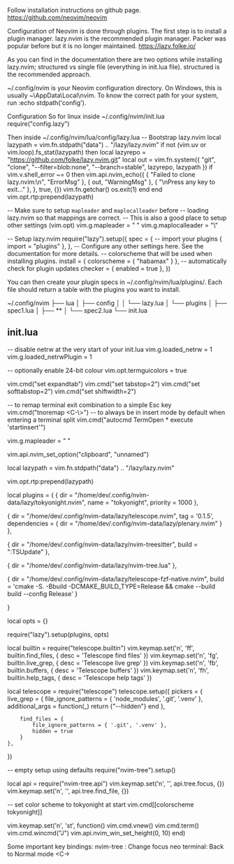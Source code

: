 Follow installation instructions on github page.
https://github.com/neovim/neovim

Configuration of Neovim is done through plugins. The first step is to install a plugin manager. lazy.nvim is the recommended plugin manager. Packer was popular before but it is no longer maintained. 
https://lazy.folke.io/

As you can find in the documentation there are two options while installing lazy.nvim; structured vs single file (everything in init.lua file). structured is the recommended approach.

~/.config/nvim is your Neovim configuration directory. On Windows, this is usually ~\AppData\Local\nvim. To know the correct path for your system, run :echo stdpath('config').

Configuration
So for linux inside ~/.config/nvim/init.lua
  require("config.lazy")

Then inside ~/.config/nvim/lua/config/lazy.lua
  -- Bootstrap lazy.nvim
local lazypath = vim.fn.stdpath("data") .. "/lazy/lazy.nvim"
if not (vim.uv or vim.loop).fs_stat(lazypath) then
  local lazyrepo = "https://github.com/folke/lazy.nvim.git"
  local out = vim.fn.system({ "git", "clone", "--filter=blob:none", "--branch=stable", lazyrepo, lazypath })
  if vim.v.shell_error ~= 0 then
    vim.api.nvim_echo({
      { "Failed to clone lazy.nvim:\n", "ErrorMsg" },
      { out, "WarningMsg" },
      { "\nPress any key to exit..." },
    }, true, {})
    vim.fn.getchar()
    os.exit(1)
  end
end
vim.opt.rtp:prepend(lazypath)

-- Make sure to setup `mapleader` and `maplocalleader` before
-- loading lazy.nvim so that mappings are correct.
-- This is also a good place to setup other settings (vim.opt)
vim.g.mapleader = " "
vim.g.maplocalleader = "\\"

-- Setup lazy.nvim
require("lazy").setup({
  spec = {
    -- import your plugins
    { import = "plugins" },
  },
  -- Configure any other settings here. See the documentation for more details.
  -- colorscheme that will be used when installing plugins.
  install = { colorscheme = { "habamax" } },
  -- automatically check for plugin updates
  checker = { enabled = true },
})



You can then create your plugin specs in ~/.config/nvim/lua/plugins/. Each file should return a table with the plugins you want to install.


~/.config/nvim
├── lua
│   ├── config
│   │   └── lazy.lua
│   └── plugins
│       ├── spec1.lua
│       ├── **
│       └── spec2.lua
└── init.lua

init.lua
-------------
-- disable netrw at the very start of your init.lua
vim.g.loaded_netrw = 1
vim.g.loaded_netrwPlugin = 1

-- optionally enable 24-bit colour
vim.opt.termguicolors = true

vim.cmd("set expandtab")
vim.cmd("set tabstop=2")
vim.cmd("set softtabstop=2")
vim.cmd("set shiftwidth=2")

-- to remap terminal exit combination to a simple Esc key 
vim.cmd("tnoremap <Esc> <C-\\><C-n>")
-- to always be in insert mode by default when entering a terminal split
vim.cmd("autocmd TermOpen * execute 'startinsert'")

vim.g.mapleader = " "

vim.api.nvim_set_option("clipboard", "unnamed")

local lazypath = vim.fn.stdpath("data") .. "/lazy/lazy.nvim"

vim.opt.rtp:prepend(lazypath)

local plugins = {
  { dir = "/home/dev/.config/nvim-data/lazy/tokyonight.nvim", name = "tokyonight", priority = 1000 },

  {
    dir = "/home/dev/.config/nvim-data/lazy/telescope.nvim", tag = '0.1.5', dependencies = { dir = "/home/dev/.config/nvim-data/lazy/plenary.nvim" }
  },

  { dir = "/home/dev/.config/nvim-data/lazy/nvim-treesitter", build = ":TSUpdate" },

  { dir = "/home/dev/.config/nvim-data/lazy/nvim-tree.lua" },

  { dir = "/home/dev/.config/nvim-data/lazy/telescope-fzf-native.nvim", build = 'cmake -S. -Bbuild -DCMAKE_BUILD_TYPE=Release && cmake --build build --config Release' }

}

local opts = {}

require("lazy").setup(plugins, opts)

local builtin = require("telescope.builtin")
vim.keymap.set('n', '<leader>ff', builtin.find_files, { desc = 'Telescope find files' })
vim.keymap.set('n', '<leader>fg', builtin.live_grep, { desc = 'Telescope live grep' })
vim.keymap.set('n', '<leader>fb', builtin.buffers, { desc = 'Telescope buffers' })
vim.keymap.set('n', '<leader>fh', builtin.help_tags, { desc = 'Telescope help tags' })

local telescope = require("telescope")
telescope.setup({
	pickers = {
		live_grep = {
			file_ignore_patterns = { 'node_modules', '.git', '.venv' },
			additional_args = function(_)
				return {"--hidden"}
			end
		},
	
		find_files = {
			file_ignore_patterns = { '.git', '.venv' },
			hidden = true
		}
	},
})

-- empty setup using defaults
require("nvim-tree").setup()

local api = require("nvim-tree.api")
vim.keymap.set('n', '<C-g>', api.tree.focus, {})
vim.keymap.set('n', '<C-h>', api.tree.find_file, {})

-- set color scheme to tokyonight at start
vim.cmd[[colorscheme tokyonight]]

vim.keymap.set('n', '<space>st', function()
	vim.cmd.vnew()
	vim.cmd.term()
  vim.cmd.wincmd("J")
	vim.api.nvim_win_set_height(0, 10)
end)


Some important key bindings:
nvim-tree : Change focus <C-W-W>
neo terminal: Back to Normal mode <C-\><C-N>
